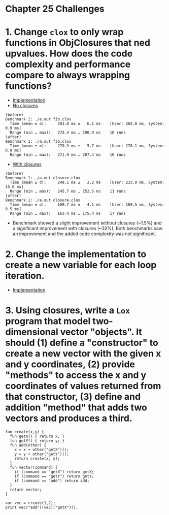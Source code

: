 Chapter 25 Challenges
=====================

# 1. Change `clox` to only wrap functions in ObjClosures that ned upvalues. How does the code complexity and performance compare to always wrapping functions?

* [Implementation](./upvalue-only-closure/)
* [No closures](./upvalue-only-closure/fib.clox)
```
(before)
Benchmark 1: ./a.out fib.clox
  Time (mean ± σ):     283.0 ms ±   6.1 ms    [User: 282.0 ms, System: 0.9 ms]
  Range (min … max):   273.4 ms … 290.9 ms    10 runs
(after)
Benchmark 1: ./a.out fib.clox
  Time (mean ± σ):     279.3 ms ±   5.7 ms    [User: 278.1 ms, System: 0.9 ms]
  Range (min … max):   271.9 ms … 287.4 ms    10 runs
```
* [With closures](./upvalue-only-closure/closure.clox)
```
(before)
Benchmark 1: ./a.out closure.clox
  Time (mean ± σ):     249.1 ms ±   2.2 ms    [User: 233.9 ms, System: 15.0 ms]
  Range (min … max):   245.7 ms … 252.5 ms    11 runs
(after)
Benchmark 1: ./a.out closure.clox
  Time (mean ± σ):     169.7 ms ±   4.1 ms    [User: 169.5 ms, System: 0.5 ms]
  Range (min … max):   163.4 ms … 175.4 ms    17 runs
```
* Benchmark showed a slight improvement without closures (~1.5%) and a significant improvement with closures (~32%). Both benchmarks saw an improvement and the added code complexity was not significant.

# 2. Change the implementation to create a new variable for each loop iteration.

* [Implementation](./loop-iteration-variable/)

# 3. Using closures, write a `Lox` program that model two-dimensional vector "objects". It should (1) define a "constructor" to create a new vector with the given x and y coordinates, (2) provide "methods" to access the x and y coordinates of values returned from that constructor, (3) define and addition "method" that adds two vectors and produces a third.

```
fun create(x,y) {
  fun getX() { return x; }
  fun getY() { return y; }
  fun add(other) {
    x = x + other("getX")();
    y = y + other("getY")();
    return create(x, y);
  }
  fun vector(command) {
    if (command == "getX") return getX;
    if (command == "getY") return getY;
    if (command == "add") return add;
  }
  return vector;
}

var vec = create(1,2);
print vec("add")(vec)("getX")();
```
